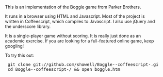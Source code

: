<p>
This is an implementation of the Boggle game from Parker Brothers.  
<p>
It runs in a browser using HTML and Javascript.  Most of the project is written in Coffeescript,
which compiles to Javascript.  I also use jQuery and the underscore library.
<p>
It is a single-player game without scoring.  It is really just done as an academic exercise.
If you are looking for a full-featured online game, keep googling!
<p>
To try this out:
<pre>
 git clone git://github.com/showell/Boggle--coffeescript-.git
 cd Boggle--coffeescript-/ && open boggle.htm
</pre>
